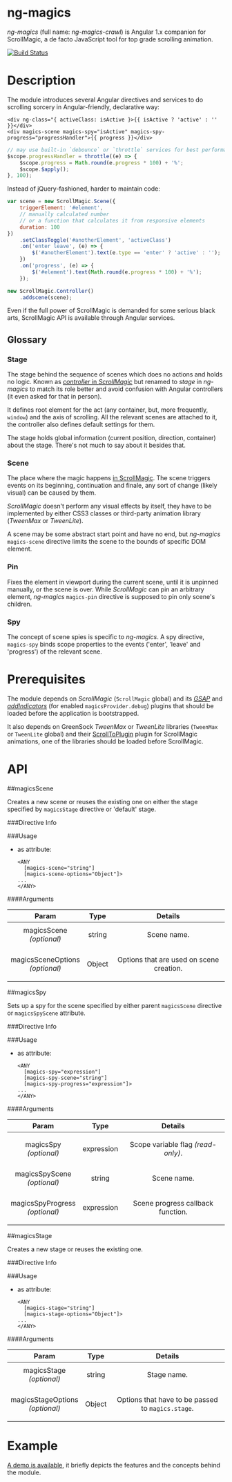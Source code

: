 # ng-magics

*ng-magics* (full name: *ng-magics-crawl*) is Angular 1.x companion for ScrollMagic, a de facto JavaScript tool for top grade scrolling animation.

[![Build Status](https://travis-ci.org/ex-machine/ng-magics.svg?branch=master)](https://travis-ci.org/ex-machine/ng-magics)

# Description

The module introduces several Angular directives and services to do scrolling sorcery in Angular-friendly, declarative way:

```
<div ng-class="{ activeClass: isActive }>{{ isActive ? 'active' : '' }}</div>
<div magics-scene magics-spy="isActive" magics-spy-progress="progressHandler">{{ progress }}</div>
```

```javascript
// may use built-in `debounce` or `throttle` services for best performance 
$scope.progressHandler = throttle((e) => {
	$scope.progress = Math.round(e.progress * 100) + '%';
	$scope.$apply();
}, 100);
```
Instead of jQuery-fashioned, harder to maintain code:

```javascript
var scene = new ScrollMagic.Scene({
	triggerElement: '#element',
	// manually calculated number
	// or a function that calculates it from responsive elements
	duration: 100  
})
	.setClassToggle('#anotherElement', 'activeClass')
	.on('enter leave', (e) => {
		$('#anotherElement').text(e.type == 'enter' ? 'active' : ''); 
	})
	.on('progress', (e) => {
		$('#element').text(Math.round(e.progress * 100) + '%'); 
	});

new ScrollMagic.Controller()
	.addscene(scene);
```

Even if the full power of ScrollMagic is demanded for some serious black arts, ScrollMagic API is available through Angular services.

## Glossary

### Stage

The stage behind the sequence of scenes which does no actions and holds no logic. Known as [*controller* in *ScrollMagic*](http://scrollmagic.io/docs/ScrollMagic.Controller.html) but renamed to *stage* in *ng-magics* to match its role better and avoid confusion with Angular controllers (it even asked for that in person).

It defines root element for the act (any container, but, more frequently, `window`) and the axis of scrolling. All the relevant scenes are attached to it, the controller also defines default settings for them.

The stage holds global information (current position, direction, container) about the stage. There's not much to say about it besides that.

### Scene

The place where the magic happens [in ScrollMagic](http://scrollmagic.io/docs/ScrollMagic.Scene.html). The scene triggers events on its beginning, continuation and finale, any sort of change (likely visual) can be caused by them.

*ScrollMagic* doesn't perform any visual effects by itself, they have to be implemented by either CSS3 classes or third-party animation library (*TweenMax* or *TweenLite*).

A scene may be some abstract start point and have no end, but *ng-magics* `magics-scene` directive limits the scene to the bounds of specific DOM element.

### Pin	

Fixes the element in viewport during the current scene, until it is unpinned manually, or the scene is over. While *ScrollMagic* can pin an arbitrary element, *ng-magics* `magics-pin` directive is supposed to pin only scene's children.

### Spy

The concept of scene spies is specific to *ng-magics*. A spy directive, `magics-spy` binds scope properties to the events ('enter', 'leave' and 'progress') of the relevant scene.

# Prerequisites

The module depends on *ScrollMagic* (`ScrollMagic` global) and its [*GSAP*](http://scrollmagic.io/docs/animation.GSAP.html) and [*addIndicators*](http://scrollmagic.io/docs/debug.addIndicators.html) (for enabled `magicsProvider.debug`) plugins that should be loaded before the application is bootstrapped.

It also depends on GreenSock *TweenMax* or *TweenLite* libraries  (`TweenMax` or `TweenLite` global) and their [ScrollToPlugin](https://greensock.com/docs/#/HTML5/GSAP/Plugins/ScrollToPlugin/) plugin for ScrollMagic animations, one of the libraries should be loaded before ScrollMagic.

# API



##magicsScene

Creates a new scene or reuses the existing one
on either the stage specified by `magicsStage` directive or 'default' stage.

###Directive Info

###Usage

* as attribute:
    ```
    <ANY
      [magics-scene="string"]
      [magics-scene-options="Object"]>
    ...
    </ANY>
    ```

####Arguments

| Param | Type | Details |
| :--: | :--: | :--: |
| magicsScene<br>*(optional)* | string | <p>Scene name.</p>  |
| magicsSceneOptions<br>*(optional)* | Object | <p>Options that are used on scene creation.</p>  |

##magicsSpy

Sets up a spy for the scene specified
 by either parent `magicsScene` directive or `magicsSpyScene` attribute.

###Directive Info

###Usage

* as attribute:
    ```
    <ANY
      [magics-spy="expression"]
      [magics-spy-scene="string"]
      [magics-spy-progress="expression"]>
    ...
    </ANY>
    ```

####Arguments

| Param | Type | Details |
| :--: | :--: | :--: |
| magicsSpy<br>*(optional)* | expression | <p>Scope variable flag <em>(read-only)</em>.</p>  |
| magicsSpyScene<br>*(optional)* | string | <p>Scene name.</p>  |
| magicsSpyProgress<br>*(optional)* | expression | <p>Scene progress callback function.</p>  |

##magicsStage

Creates a new stage or reuses the existing one.

###Directive Info

###Usage

* as attribute:
    ```
    <ANY
      [magics-stage="string"]
      [magics-stage-options="Object"]>
    ...
    </ANY>
    ```

####Arguments

| Param | Type | Details |
| :--: | :--: | :--: |
| magicsStage<br>*(optional)* | string | <p>Stage name.</p>  |
| magicsStageOptions<br>*(optional)* | Object | <p>Options that have to be passed  to <code>magics.stage</code>.</p>  |



# Example

[A demo is available](https://embed.plnkr.co/Y0IaNluA9fYFKAGQmMhT/), it briefly depicts the features and the concepts behind the module.